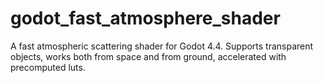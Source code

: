 # godot_fast_atmosphere_shader
A fast atmospheric scattering shader for Godot 4.4. Supports transparent objects, works both from space and from ground, accelerated with precomputed luts.
